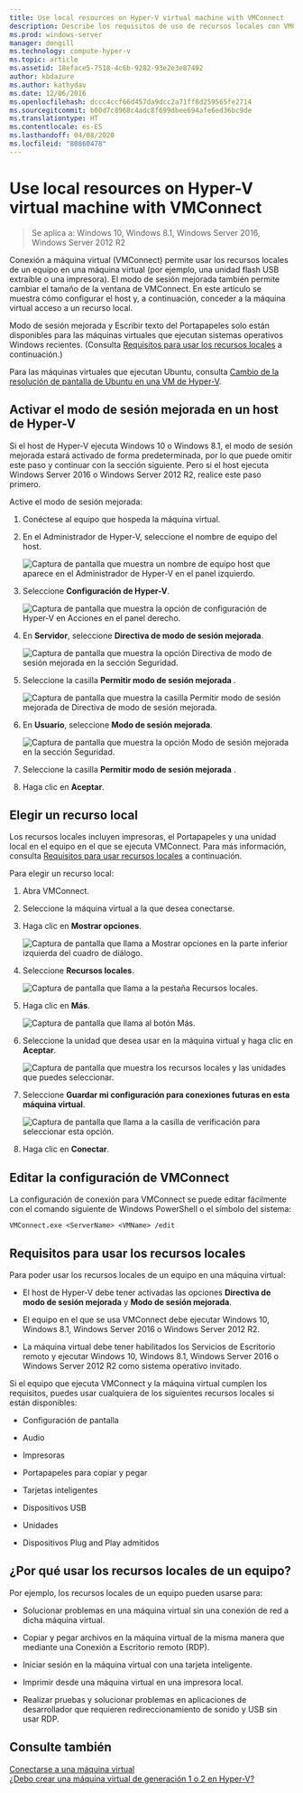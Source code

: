 ```yaml
---
title: Use local resources on Hyper-V virtual machine with VMConnect
description: Describe los requisitos de uso de recursos locales con VMConnect.
ms.prod: windows-server
manager: dongill
ms.technology: compute-hyper-v
ms.topic: article
ms.assetid: 18eface5-7518-4c6b-9282-93e2e3e87492
author: kbdazure
ms.author: kathydav
ms.date: 12/06/2016
ms.openlocfilehash: dccc4ccf66d457da9dcc2a71ff8d259565fe2714
ms.sourcegitcommit: b00d7c8968c4adc8f699dbee694afe6ed36bc9de
ms.translationtype: HT
ms.contentlocale: es-ES
ms.lasthandoff: 04/08/2020
ms.locfileid: "80860478"
---
```

# <a name="use-local-resources-on-hyper-v-virtual-machine-with-vmconnect"></a>Use local resources on Hyper-V virtual machine with VMConnect

>Se aplica a: Windows 10, Windows 8.1, Windows Server 2016, Windows Server 2012 R2

Conexión a máquina virtual (VMConnect) permite usar los recursos locales de un equipo en una máquina virtual (por ejemplo, una unidad flash USB extraíble o una impresora). El modo de sesión mejorada también permite cambiar el tamaño de la ventana de VMConnect. En este artículo se muestra cómo configurar el host y, a continuación, conceder a la máquina virtual acceso a un recurso local.

Modo de sesión mejorada y Escribir texto del Portapapeles solo están disponibles para las máquinas virtuales que ejecutan sistemas operativos Windows recientes. \(Consulta [Requisitos para usar los recursos locales](#requirements-for-using-local-resources) a continuación.\) 

Para las máquinas virtuales que ejecutan Ubuntu, consulta [Cambio de la resolución de pantalla de Ubuntu en una VM de Hyper-V](https://blogs.msdn.microsoft.com/virtual_pc_guy/2014/09/19/changing-ubuntu-screen-resolution-in-a-hyper-v-vm/). 
  
## <a name="turn-on-enhanced-session-mode-on-a-hyper-v-host"></a>Activar el modo de sesión mejorada en un host de Hyper-V  
Si el host de Hyper-V ejecuta Windows 10 o Windows 8.1, el modo de sesión mejorada estará activado de forma predeterminada, por lo que puede omitir este paso y continuar con la sección siguiente. Pero si el host ejecuta Windows Server 2016 o Windows Server 2012 R2, realice este paso primero. 
  
Active el modo de sesión mejorada:

1.  Conéctese al equipo que hospeda la máquina virtual.  
  
2.  En el Administrador de Hyper-V, seleccione el nombre de equipo del host.  
  
    ![Captura de pantalla que muestra un nombre de equipo host que aparece en el Administrador de Hyper-V en el panel izquierdo.](media/Hyper-V-HyperVManager-HostNameSelected.png)  
  
3.  Seleccione **Configuración de Hyper-V**.  
  
    ![Captura de pantalla que muestra la opción de configuración de Hyper-V en Acciones en el panel derecho.](media/HyperV-ActionsHyperVSettings.png)  
  
4.  En **Servidor**, seleccione **Directiva de modo de sesión mejorada**.  
  
    ![Captura de pantalla que muestra la opción Directiva de modo de sesión mejorada en la sección Seguridad.](media/Hyper-V-Settings-ServerEnhancedSessionModePolicy.png)  
  
5.  Seleccione la casilla **Permitir modo de sesión mejorada** .  
  
    ![Captura de pantalla que muestra la casilla Permitir modo de sesión mejorada de Directiva de modo de sesión mejorada.](media/Hyper-V-Settings-EnhancedSessionModePolicyCheckBox.png)  
  
6.  En **Usuario**, seleccione **Modo de sesión mejorada**.  
  
    ![Captura de pantalla que muestra la opción Modo de sesión mejorada en la sección Seguridad. ](media/Hyper-V-Settings-UserEnhancedSessionMode.png)  
  
7.  Seleccione la casilla **Permitir modo de sesión mejorada** .  
  
8.  Haga clic en **Aceptar**.  
  
## <a name="choose-a-local-resource"></a>Elegir un recurso local

Los recursos locales incluyen impresoras, el Portapapeles y una unidad local en el equipo en el que se ejecuta VMConnect. Para más información, consulta [Requisitos para usar recursos locales](#requirements-for-using-local-resources) a continuación.  
  
Para elegir un recurso local:
  
1.  Abra VMConnect.  
  
2.  Seleccione la máquina virtual a la que desea conectarse.  
  
3.  Haga clic en **Mostrar opciones**.  
  
    ![Captura de pantalla que llama a Mostrar opciones en la parte inferior izquierda del cuadro de diálogo.](media/HyperV-VMConnect-DisplayConfig.png)  
  
4.  Seleccione **Recursos locales**.  
  
    ![Captura de pantalla que llama a la pestaña Recursos locales.](media/HyperV-VMConnect-DisplayConfig-LocalResources.png)  
  
5.  Haga clic en **Más**.  
  
    ![Captura de pantalla que llama al botón Más.](media/HyperV-VMConnect-DisplayConfig-LocalResourcesMore.png)  
  
6.  Seleccione la unidad que desea usar en la máquina virtual y haga clic en **Aceptar**.  
  
    ![Captura de pantalla que muestra los recursos locales y las unidades que puedes seleccionar.](media/HyperV-VMConnect-Settings-LocalResourcesDrives.png)  
  
7.  Seleccione **Guardar mi configuración para conexiones futuras en esta máquina virtual**.  
  
    ![Captura de pantalla que llama a la casilla de verificación para seleccionar esta opción.](media/HyperV-VMConnect-SaveSettings.png)  
  
8.  Haga clic en **Conectar**.  
  
## <a name="edit-vmconnect-settings"></a>Editar la configuración de VMConnect

La configuración de conexión para VMConnect se puede editar fácilmente con el comando siguiente de Windows PowerShell o el símbolo del sistema:  
  
`VMConnect.exe <ServerName> <VMName> /edit`  
  
## <a name="requirements-for-using-local-resources"></a>Requisitos para usar los recursos locales

Para poder usar los recursos locales de un equipo en una máquina virtual:  
  
-   El host de Hyper-V debe tener activadas las opciones **Directiva de modo de sesión mejorada** y **Modo de sesión mejorada**.  
  
-   El equipo en el que se usa VMConnect debe ejecutar Windows 10, Windows 8.1, Windows Server 2016 o Windows Server 2012 R2.  
  
-   La máquina virtual debe tener habilitados los Servicios de Escritorio remoto y ejecutar Windows 10, Windows 8.1, Windows Server 2016 o Windows Server 2012 R2 como sistema operativo invitado.  
  
Si el equipo que ejecuta VMConnect y la máquina virtual cumplen los requisitos, puedes usar cualquiera de los siguientes recursos locales si están disponibles:  
  
-   Configuración de pantalla  
  
-   Audio
  
-   Impresoras  
  
-   Portapapeles para copiar y pegar  
  
-   Tarjetas inteligentes  
  
-   Dispositivos USB  
  
-   Unidades  
  
-   Dispositivos Plug and Play admitidos  
  
## <a name="why-use-a-computers-local-resources"></a>¿Por qué usar los recursos locales de un equipo?
Por ejemplo, los recursos locales de un equipo pueden usarse para:  
  
-   Solucionar problemas en una máquina virtual sin una conexión de red a dicha máquina virtual.  
  
-   Copiar y pegar archivos en la máquina virtual de la misma manera que mediante una Conexión a Escritorio remoto (RDP).  
  
-   Iniciar sesión en la máquina virtual con una tarjeta inteligente.  
  
-   Imprimir desde una máquina virtual en una impresora local.  
  
-   Realizar pruebas y solucionar problemas en aplicaciones de desarrollador que requieren redireccionamiento de sonido y USB sin usar RDP.  
  
## <a name="see-also"></a>Consulte también  
[Conectarse a una máquina virtual](https://technet.microsoft.com/library/cc742407.aspx)  
[¿Debo crear una máquina virtual de generación 1 o 2 en Hyper-V?](../plan/Should-I-create-a-generation-1-or-2-virtual-machine-in-Hyper-V.md)



